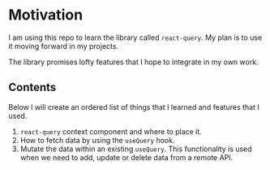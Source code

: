 # Motivation

I am using this repo to learn the library called `react-query`. My plan is to use it moving forward in my projects.

The library promises lofty features that I hope to integrate in my own work.

## Contents

Below I will create an ordered list of things that I learned and features that I used.

1. `react-query` context component and where to place it.
2. How to fetch data by using the `useQuery` hook.
3. Mutate the data within an existing `useQuery`. This functionality is used when we need to add, update or delete data from a remote API.